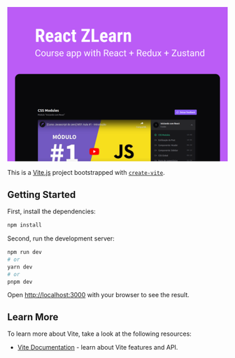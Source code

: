 ![Alt text](Thumbnail.png?raw=true 'React ZLearn')

This is a [Vite.js](https://vitejs.dev) project bootstrapped with [`create-vite`](https://github.com/vitejs/vite/tree/main/packages/create-vite).

## Getting Started

First, install the dependencies:

```bash
npm install
```

Second, run the development server:

```bash
npm run dev
# or
yarn dev
# or
pnpm dev
```

Open [http://localhost:3000](http://localhost:3000) with your browser to see the result.

## Learn More

To learn more about Vite, take a look at the following resources:

- [Vite Documentation](https://vitejs.dev) - learn about Vite features and API.
